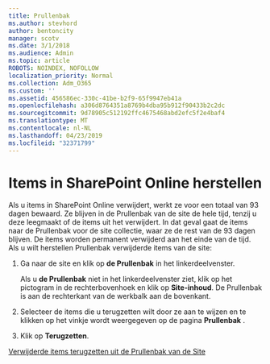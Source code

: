 ```yaml
---
title: Prullenbak
ms.author: stevhord
author: bentoncity
manager: scotv
ms.date: 3/1/2018
ms.audience: Admin
ms.topic: article
ROBOTS: NOINDEX, NOFOLLOW
localization_priority: Normal
ms.collection: Adm_O365
ms.custom: ''
ms.assetid: 456586ec-330c-41be-b2f9-65f9947eb41a
ms.openlocfilehash: a306d8764351a8769b4dba95b912f90433b2c2dc
ms.sourcegitcommit: 9d78905c512192ffc4675468abd2efc5f2e4baf4
ms.translationtype: MT
ms.contentlocale: nl-NL
ms.lasthandoff: 04/23/2019
ms.locfileid: "32371799"
---
```

# <a name="restore-items-in-sharepoint-online"></a>Items in SharePoint Online herstellen

Als u items in SharePoint Online verwijdert, werkt ze voor een totaal van 93 dagen bewaard. Ze blijven in de Prullenbak van de site de hele tijd, tenzij u deze leegmaakt of de items uit het verwijdert. In dat geval gaat de items naar de Prullenbak voor de site collectie, waar ze de rest van de 93 dagen blijven. De items worden permanent verwijderd aan het einde van de tijd. Als u wilt herstellen Prullenbak verwijderde items van de site:
  
1. Ga naar de site en klik op **de Prullenbak** in het linkerdeelvenster. 
    
    Als u **de Prullenbak** niet in het linkerdeelvenster ziet, klik op het pictogram in de rechterbovenhoek en klik op **Site-inhoud**. De Prullenbak is aan de rechterkant van de werkbalk aan de bovenkant.
    
2. Selecteer de items die u terugzetten wilt door ze aan te wijzen en te klikken op het vinkje wordt weergegeven op de pagina **Prullenbak** . 
    
3. Klik op **Terugzetten**.
    
[Verwijderde items terugzetten uit de Prullenbak van de Site](https://go.microsoft.com/fwlink/?linkid=866439)
  

